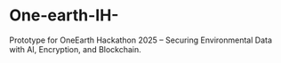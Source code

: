 # One-earth-IH-
Prototype for OneEarth Hackathon 2025 – Securing Environmental Data with AI, Encryption, and Blockchain.
